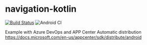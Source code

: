 # navigation-kotlin
[![Build Status](https://dev.azure.com/karlosarr/navigation-kotlin/_apis/build/status/karlosarr.navigation-kotlin?branchName=master)](https://dev.azure.com/karlosarr/navigation-kotlin/_build/latest?definitionId=11&branchName=master)
![Android CI](https://github.com/karlosarr/navigation-kotlin/workflows/Android%20CI/badge.svg)

Example with Azure DevOps and APP Center
Automatic distribution
https://docs.microsoft.com/en-us/appcenter/sdk/distribute/android
